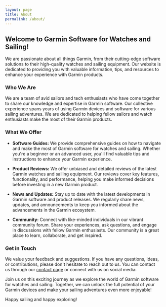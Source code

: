 ```yaml
---
layout: page
title: About
permalink: /about/
---
```


## Welcome to Garmin Software for Watches and Sailing!

We are passionate about all things Garmin, from their cutting-edge software solutions to their high-quality watches and sailing equipment. Our website is dedicated to providing you with valuable information, tips, and resources to enhance your experience with Garmin products.

### Who We Are

We are a team of avid sailors and tech enthusiasts who have come together to share our knowledge and expertise in Garmin software. Our collective experience spans years of using Garmin devices and software for various sailing adventures. We are dedicated to helping fellow sailors and watch enthusiasts make the most of their Garmin products.

### What We Offer

- **Software Guides:** We provide comprehensive guides on how to navigate and make the most of Garmin software for watches and sailing. Whether you're a beginner or an advanced user, you'll find valuable tips and instructions to enhance your Garmin experience.

- **Product Reviews:** We offer unbiased and detailed reviews of the latest Garmin watches and sailing equipment. Our reviews cover key features, functionality, and performance, helping you make informed decisions before investing in a new Garmin product.

- **News and Updates:** Stay up to date with the latest developments in Garmin software and product releases. We regularly share news, updates, and announcements to keep you informed about the advancements in the Garmin ecosystem.

- **Community:** Connect with like-minded individuals in our vibrant community forum. Share your experiences, ask questions, and engage in discussions with fellow Garmin enthusiasts. Our community is a great place to learn, collaborate, and get inspired.

### Get in Touch

We value your feedback and suggestions. If you have any questions, ideas, or contributions, please don't hesitate to reach out to us. You can contact us through our [contact page](/contact) or connect with us on social media.

Join us on this exciting journey as we explore the world of Garmin software for watches and sailing. Together, we can unlock the full potential of your Garmin devices and make your sailing adventures even more enjoyable!

Happy sailing and happy exploring!

